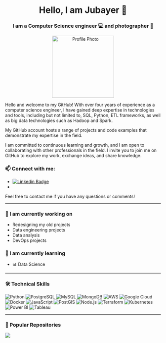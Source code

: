 <h1 align="center">Hello, I am Jubayer 👋</h1>
<h3 align="center">I am a Computer Science engineer 💻 and photographer 📸</h3>

<p align="center">
  <img src="https://avatars.githubusercontent.com/u/your-profile-photo.png" alt="Profile Photo" width="200" height="200">
</p>

Hello and welcome to my GitHub! With over four years of experience as a computer science engineer, I have gained deep expertise in technologies and tools, including but not limited to, SQL, Python, ETL frameworks, as well as big data technologies such as Hadoop and Spark.

My GitHub account hosts a range of projects and code examples that demonstrate my expertise in the field. 

I am committed to continuous learning and growth, and I am open to collaborating with other professionals in the field. I invite you to join me on GitHub to explore my work, exchange ideas, and share knowledge.

### 📫 Connect with me:

- [![Linkedin Badge](https://img.shields.io/badge/-LinkedIn-blue?style=flat&logo=Linkedin&logoColor=white)](https://www.linkedin.com/in/jubayer-islam-42a408270/)
- 
Feel free to contact me if you have any questions or comments!

---

### 🌱 I am currently working on

- Redesigning my old projects
- Data engineering projects
- Data analysis
- DevOps projects

### 🌿 I am currently learning

- 📊 Data Science

---

### 🛠️ Technical Skills

![Python](https://img.shields.io/badge/-Python-333333?style=flat&logo=python)
![PostgreSQL](https://img.shields.io/badge/-PostgreSQL-333333?style=flat&logo=postgresql)
![MySQL](https://img.shields.io/badge/-MySQL-333333?style=flat&logo=mysql)
![MongoDB](https://img.shields.io/badge/-MongoDB-333333?style=flat&logo=mongodb)
![AWS](https://img.shields.io/badge/-AWS-333333?style=flat&logo=amazon-aws)
![Google Cloud](https://img.shields.io/badge/-Google%20Cloud-333333?style=flat&logo=google-cloud)
![Docker](https://img.shields.io/badge/-Docker-333333?style=flat&logo=docker)
![JavaScript](https://img.shields.io/badge/-JavaScript-333333?style=flat&logo=javascript)
![PostGIS](https://img.shields.io/badge/-PostGIS-333333?style=flat&logo=postgis)
![Node.js](https://img.shields.io/badge/-Node.js-333333?style=flat&logo=node.js)
![Terraform](https://img.shields.io/badge/-Terraform-333333?style=flat&logo=terraform)
![Kubernetes](https://img.shields.io/badge/-Kubernetes-333333?style=flat&logo=kubernetes)
![Power BI](https://img.shields.io/badge/-Power%20BI-333333?style=flat&logo=power-bi)
![Tableau](https://img.shields.io/badge/-Tableau-333333?style=flat&logo=tableau)

---

### 📂 Popular Repositories

<a href="https://github.com/jubayerislam17/Vegetable-Classification-and-Quality-Assessment">
  <img align="center" src="https://github-readme-stats.vercel.app/api/pin/?username=your-username&repo=modern-data-pipeline&theme=dark" />
</a>
